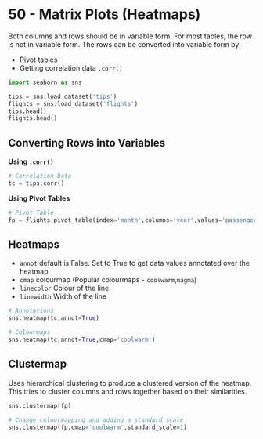# 50 - Matrix Plots (Heatmaps)

Both columns and rows should be in variable form. For most tables, the row is not in variable form. The rows can be converted into variable form by:

* Pivot tables
* Getting correlation data `.corr()`

```py
import seaborn as sns

tips = sns.load_dataset('tips')
flights = sns.load_dataset('flights')
tips.head()
flights.head()
```

## Converting Rows into Variables

**Using `.corr()`**
```py
# Correlation Data
tc = tips.corr()
```

**Using Pivot Tables**
```py
# Pivot Table
fp = flights.pivot_table(index='month',columns='year',values='passengers')
```

## Heatmaps

* `annot` default is False. Set to True to get data values annotated over the heatmap
* `cmap` colourmap (Popular colourmaps - `coolwarm`,`magma`)
* `linecolor` Colour of the line
* `linewidth` Width of the line

```py
# Annotations
sns.heatmap(tc,annot=True)

# Colourmaps
sns.heatmap(tc,annot=True,cmap='coolwarm')
```

## Clustermap

Uses hierarchical clustering to produce a clustered version of the heatmap. This tries to cluster columns and rows together based on their similarities.

```py
sns.clustermap(fp)

# Change colourmapping and adding a standard scale
sns.clustermap(fp,cmap='coolwarm',standard_scale=1)
```
